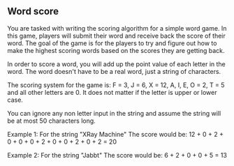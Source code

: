 ## Word score

You are tasked with writing the scoring algorithm for a simple word game. In this
game, players will submit their word and receive back the score of their word. The
goal of the game is for the players to try and figure out how to make the highest
scoring words based on the scores they are getting back.

In order to score a word, you will add up the point value of each letter in the word.
The word doesn't have to be a real word, just a string of characters.

The scoring system for the game is:
F = 3, J = 6, X = 12, A, I, E, O = 2, T = 5 and all other letters are 0.
It does not matter if the letter is upper or lower case.

You can ignore any non letter input in the string and assume the string will be at
most 50 characters long.

Example 1: For the string "XRay Machine"
The score would be: 12 + 0 + 2 + 0 + 0 + 0 + 2 + 0 + 0 + 2 + 0 + 2 = 20

Example 2: For the string "Jabbt"
The score would be: 6 + 2 + 0 + 0 + 5 = 13